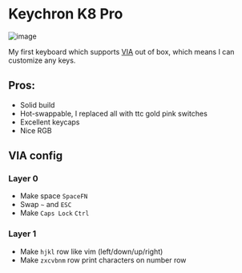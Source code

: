 # Keychron K8 Pro

![image](https://user-images.githubusercontent.com/7065/172011530-6436185e-9976-4ceb-b5f2-34ff90940a53.png)


My first keyboard which supports [VIA]([url](https://github.com/the-via)) out of box, which means I can customize any keys.

## Pros:
- Solid build
- Hot-swappable, I replaced all with ttc gold pink switches
- Excellent keycaps
- Nice RGB

## VIA config

### Layer 0
- Make space `SpaceFN`
- Swap `~` and `ESC`
- Make `Caps Lock` `Ctrl`

### Layer 1
- Make `hjkl` row like vim (left/down/up/right)
- Make `zxcvbnm` row print characters on number row
